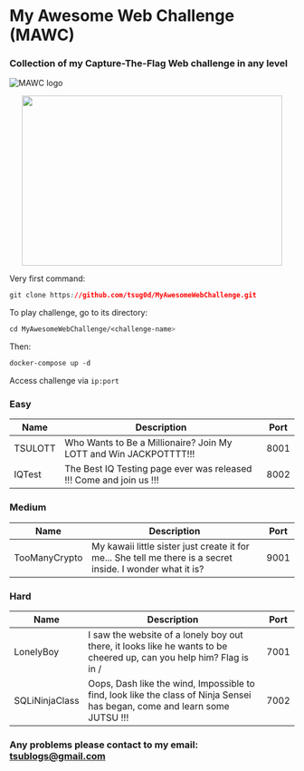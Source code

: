 # My Awesome Web Challenge (MAWC)

### Collection of my Capture-The-Flag Web challenge in any level
![MAWC logo](https://hack4rum.com/GIF/most_irritating_moment.gif)
<p align="center">
  <img width="460" height="300" src="https://i.imgur.com/jS7oP7c.gif">
</p>

Very first command: 
```css
git clone https://github.com/tsug0d/MyAwesomeWebChallenge.git
```

To play challenge, go to its directory:
```css
cd MyAwesomeWebChallenge/<challenge-name>
```

Then:
```css
docker-compose up -d
```

Access challenge via `ip:port`

### Easy
| Name    | Description                                                         | Port |
|---------|---------------------------------------------------------------------|------|
| TSULOTT | Who Wants to Be a Millionaire? Join My LOTT and Win JACKPOTTTT!!!   | 8001 |
| IQTest  | The Best IQ Testing page ever was released !!! Come and join us !!! | 8002 |

### Medium
| Name          | Description                                                                                                 | Port |
|---------------|-------------------------------------------------------------------------------------------------------------|------|
| TooManyCrypto | My kawaii little sister just create it for me... She tell me there is a secret inside. I wonder what it is? | 9001 |

### Hard
| Name           | Description                                                                                                                | Port |
|----------------|----------------------------------------------------------------------------------------------------------------------------|------|
| LonelyBoy      | I saw the website of a lonely boy out there, it looks like he wants to be cheered up, can you help him? Flag is in /       | 7001 |
| SQLiNinjaClass | Oops, Dash like the wind, Impossible to find, look like the class of Ninja Sensei has began, come and learn some JUTSU !!! | 7002 |


### Any problems please contact to my email: <tsublogs@gmail.com>
